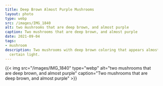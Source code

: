 ```yaml
---
title: Deep Brown Almost Purple Mushrooms
layout: photo
type: webp
src: /images/IMG_1840
alt: two mushrooms that are deep brown, and almost purple
caption: Two mushrooms that are deep brown, and almost purple
date: 2021-09-04
tags:
- mushroom
description: Two mushrooms with deep brown coloring that appears almost purple in
  certain light.
---
```


{{< img src="/images/IMG_1840" type="webp" alt="two mushrooms that are deep brown, and almost purple" caption="Two mushrooms that are deep brown, and almost purple" >}}
